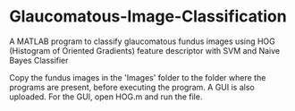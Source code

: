 # Glaucomatous-Image-Classification
A MATLAB program to classify glaucomatous fundus images using HOG (Histogram of Oriented Gradients) feature descriptor with SVM and Naive Bayes Classifier

Copy the fundus images in the 'Images' folder to the folder where the programs are present, before executing the program. A GUI is also uploaded. For the GUI, open HOG.m and run the file.
